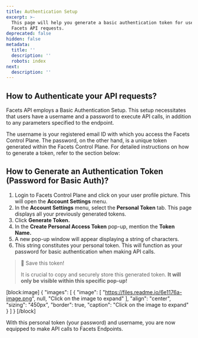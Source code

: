 ```yaml
---
title: Authentication Setup
excerpt: >-
  This page will help you generate a basic authentication token for use with
  Facets API requests.
deprecated: false
hidden: false
metadata:
  title: ''
  description: ''
  robots: index
next:
  description: ''
---
```

## How to Authenticate your API requests?

Facets API employs a Basic Authentication Setup. This setup necessitates that users have a username and a password to execute API calls, in addition to any parameters specified to the endpoint.

The username is your registered email ID with which you access the Facets Control Plane. The password, on the other hand, is a unique token generated within the Facets Control Plane. For detailed instructions on how to generate a token, refer to the section below:

## How to Generate an Authentication Token (Password for Basic Auth)?

1. Login to Facets Control Plane and click on your user profile picture. This will open the **Account Settings** menu. 
2. In the **Account Settings** menu, select the **Personal Token** tab. This page displays all your previously generated tokens.
3. Click **Generate Token.**
4. In the **Create Personal Access Token** pop-up, mention the **Token Name.**
5. A new pop-up window will appear displaying a string of characters.
6. This string constitutes your personal token. This will function as your password for basic authentication when making API calls.

> 📘 Save this token!
> 
> It is crucial to copy and securely store this generated token. **It will only be visible within this specific pop-up!**

[block:image]
{
  "images": [
    {
      "image": [
        "https://files.readme.io/6e1176a-image.png",
        null,
        "Click on the image to expand"
      ],
      "align": "center",
      "sizing": "450px",
      "border": true,
      "caption": "Click on the image to expand"
    }
  ]
}
[/block]


With this personal token (your password) and username, you are now equipped to make API calls to Facets Endpoints.